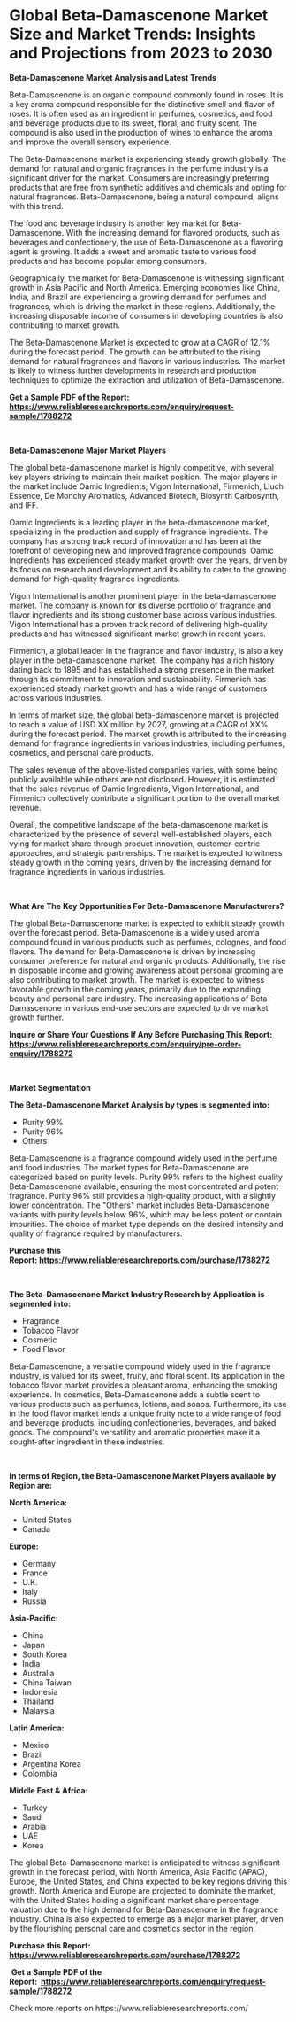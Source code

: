<p><h1>Global Beta-Damascenone Market Size and Market Trends: Insights and Projections from 2023 to 2030</h1></p><p><strong>Beta-Damascenone Market Analysis and Latest Trends</strong></p>
<p><p>Beta-Damascenone is an organic compound commonly found in roses. It is a key aroma compound responsible for the distinctive smell and flavor of roses. It is often used as an ingredient in perfumes, cosmetics, and food and beverage products due to its sweet, floral, and fruity scent. The compound is also used in the production of wines to enhance the aroma and improve the overall sensory experience.</p><p>The Beta-Damascenone market is experiencing steady growth globally. The demand for natural and organic fragrances in the perfume industry is a significant driver for the market. Consumers are increasingly preferring products that are free from synthetic additives and chemicals and opting for natural fragrances. Beta-Damascenone, being a natural compound, aligns with this trend.</p><p>The food and beverage industry is another key market for Beta-Damascenone. With the increasing demand for flavored products, such as beverages and confectionery, the use of Beta-Damascenone as a flavoring agent is growing. It adds a sweet and aromatic taste to various food products and has become popular among consumers.</p><p>Geographically, the market for Beta-Damascenone is witnessing significant growth in Asia Pacific and North America. Emerging economies like China, India, and Brazil are experiencing a growing demand for perfumes and fragrances, which is driving the market in these regions. Additionally, the increasing disposable income of consumers in developing countries is also contributing to market growth.</p><p>The Beta-Damascenone Market is expected to grow at a CAGR of 12.1% during the forecast period. The growth can be attributed to the rising demand for natural fragrances and flavors in various industries. The market is likely to witness further developments in research and production techniques to optimize the extraction and utilization of Beta-Damascenone.</p></p>
<p><strong>Get a Sample PDF of the Report:&nbsp; <a href="https://www.reliableresearchreports.com/enquiry/request-sample/1788272">https://www.reliableresearchreports.com/enquiry/request-sample/1788272</a></strong></p>
<p>&nbsp;</p>
<p><strong>Beta-Damascenone Major Market Players</strong></p>
<p><p>The global beta-damascenone market is highly competitive, with several key players striving to maintain their market position. The major players in the market include Oamic Ingredients, Vigon International, Firmenich, Lluch Essence, De Monchy Aromatics, Advanced Biotech, Biosynth Carbosynth, and IFF.</p><p>Oamic Ingredients is a leading player in the beta-damascenone market, specializing in the production and supply of fragrance ingredients. The company has a strong track record of innovation and has been at the forefront of developing new and improved fragrance compounds. Oamic Ingredients has experienced steady market growth over the years, driven by its focus on research and development and its ability to cater to the growing demand for high-quality fragrance ingredients.</p><p>Vigon International is another prominent player in the beta-damascenone market. The company is known for its diverse portfolio of fragrance and flavor ingredients and its strong customer base across various industries. Vigon International has a proven track record of delivering high-quality products and has witnessed significant market growth in recent years.</p><p>Firmenich, a global leader in the fragrance and flavor industry, is also a key player in the beta-damascenone market. The company has a rich history dating back to 1895 and has established a strong presence in the market through its commitment to innovation and sustainability. Firmenich has experienced steady market growth and has a wide range of customers across various industries.</p><p>In terms of market size, the global beta-damascenone market is projected to reach a value of USD XX million by 2027, growing at a CAGR of XX% during the forecast period. The market growth is attributed to the increasing demand for fragrance ingredients in various industries, including perfumes, cosmetics, and personal care products.</p><p>The sales revenue of the above-listed companies varies, with some being publicly available while others are not disclosed. However, it is estimated that the sales revenue of Oamic Ingredients, Vigon International, and Firmenich collectively contribute a significant portion to the overall market revenue.</p><p>Overall, the competitive landscape of the beta-damascenone market is characterized by the presence of several well-established players, each vying for market share through product innovation, customer-centric approaches, and strategic partnerships. The market is expected to witness steady growth in the coming years, driven by the increasing demand for fragrance ingredients in various industries.</p></p>
<p>&nbsp;</p>
<p><strong>What Are The Key Opportunities For Beta-Damascenone Manufacturers?</strong></p>
<p><p>The global Beta-Damascenone market is expected to exhibit steady growth over the forecast period. Beta-Damascenone is a widely used aroma compound found in various products such as perfumes, colognes, and food flavors. The demand for Beta-Damascenone is driven by increasing consumer preference for natural and organic products. Additionally, the rise in disposable income and growing awareness about personal grooming are also contributing to market growth. The market is expected to witness favorable growth in the coming years, primarily due to the expanding beauty and personal care industry. The increasing applications of Beta-Damascenone in various end-use sectors are expected to drive market growth further.</p></p>
<p><strong>Inquire or Share Your Questions If Any Before Purchasing This Report: <a href="https://www.reliableresearchreports.com/enquiry/pre-order-enquiry/1788272">https://www.reliableresearchreports.com/enquiry/pre-order-enquiry/1788272</a></strong></p>
<p>&nbsp;</p>
<p><strong>Market Segmentation</strong></p>
<p><strong>The Beta-Damascenone Market Analysis by types is segmented into:</strong></p>
<p><ul><li>Purity 99%</li><li>Purity 96%</li><li>Others</li></ul></p>
<p><p>Beta-Damascenone is a fragrance compound widely used in the perfume and food industries. The market types for Beta-Damascenone are categorized based on purity levels. Purity 99% refers to the highest quality Beta-Damascenone available, ensuring the most concentrated and potent fragrance. Purity 96% still provides a high-quality product, with a slightly lower concentration. The "Others" market includes Beta-Damascenone variants with purity levels below 96%, which may be less potent or contain impurities. The choice of market type depends on the desired intensity and quality of fragrance required by manufacturers.</p></p>
<p><strong>Purchase this Report:&nbsp;<a href="https://www.reliableresearchreports.com/purchase/1788272">https://www.reliableresearchreports.com/purchase/1788272</a></strong></p>
<p>&nbsp;</p>
<p><strong>The Beta-Damascenone Market Industry Research by Application is segmented into:</strong></p>
<p><ul><li>Fragrance</li><li>Tobacco Flavor</li><li>Cosmetic</li><li>Food Flavor</li></ul></p>
<p><p>Beta-Damascenone, a versatile compound widely used in the fragrance industry, is valued for its sweet, fruity, and floral scent. Its application in the tobacco flavor market provides a pleasant aroma, enhancing the smoking experience. In cosmetics, Beta-Damascenone adds a subtle scent to various products such as perfumes, lotions, and soaps. Furthermore, its use in the food flavor market lends a unique fruity note to a wide range of food and beverage products, including confectioneries, beverages, and baked goods. The compound's versatility and aromatic properties make it a sought-after ingredient in these industries.</p></p>
<p>&nbsp;</p>
<p><strong>In terms of Region, the Beta-Damascenone Market Players available by Region are:</strong></p>
<p>
    <p> <strong> North America: </strong>
        <ul>
            <li>United States</li>
            <li>Canada</li>
        </ul>
        </p> 
    <p> <strong> Europe: </strong>
        <ul>
            <li>Germany</li>
            <li>France</li>
            <li>U.K.</li>
            <li>Italy</li>
            <li>Russia</li>
        </ul>
        </p> 
    <p> <strong> Asia-Pacific: </strong>
        <ul>
            <li>China</li>
            <li>Japan</li>
            <li>South Korea</li>
            <li>India</li>
            <li>Australia</li>
            <li>China Taiwan</li>
            <li>Indonesia</li>
            <li>Thailand</li>
            <li>Malaysia</li>
        </ul>
        </p> 
    <p> <strong> Latin America: </strong>
        <ul>
            <li>Mexico</li>
            <li>Brazil</li>
            <li>Argentina Korea</li>
            <li>Colombia</li>
        </ul>
        </p> 
    <p> <strong> Middle East & Africa: </strong>
        <ul>
            <li>Turkey</li>
            <li>Saudi</li>
            <li>Arabia</li>
            <li>UAE</li>
            <li>Korea</li>
        </ul>
    </p>
    </p>
<p><p>The global Beta-Damascenone market is anticipated to witness significant growth in the forecast period, with North America, Asia Pacific (APAC), Europe, the United States, and China expected to be key regions driving this growth. North America and Europe are projected to dominate the market, with the United States holding a significant market share percentage valuation due to the high demand for Beta-Damascenone in the fragrance industry. China is also expected to emerge as a major market player, driven by the flourishing personal care and cosmetics sector in the region.</p></p>
<p><strong>Purchase this Report: <a href="https://www.reliableresearchreports.com/purchase/1788272">https://www.reliableresearchreports.com/purchase/1788272</a></strong></p>
<p>&nbsp;<strong>Get a Sample PDF of the Report:&nbsp;&nbsp;<a href="https://www.reliableresearchreports.com/enquiry/request-sample/1788272">https://www.reliableresearchreports.com/enquiry/request-sample/1788272</a></strong></p>
<p><strong></strong></p>
<p>Check more reports on https://www.reliableresearchreports.com/</p>